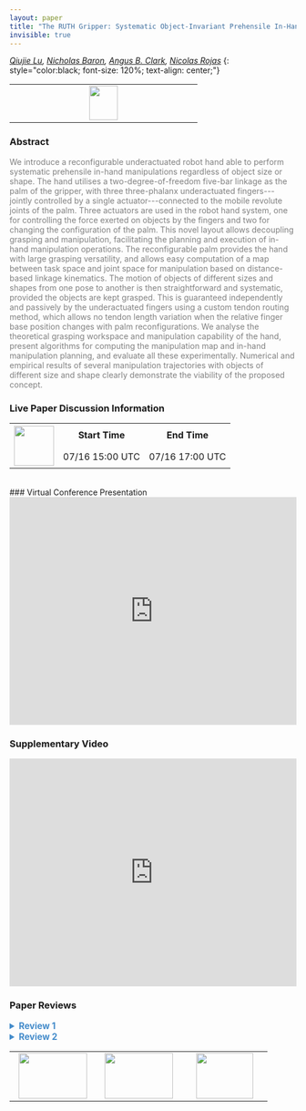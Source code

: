 ```yaml
---
layout: paper
title: "The RUTH Gripper: Systematic Object-Invariant Prehensile In-Hand Manipulation via Reconfigurable Underactuation"
invisible: true
---
```

*[Qiujie Lu](https://luqjie.wixsite.com/home),   [Nicholas Baron](https://www.imperial.ac.uk/reds-lab/people/),   [Angus B. Clark](http://www.angus-clark.co.uk/),   [Nicolas Rojas](http://www.imperial.ac.uk/people/n.rojas)*
{: style="color:black; font-size: 120%; text-align: center;"}

<table width="20%"> <tr>
<td style="width: 20%; text-align: center;"><a href="http://www.roboticsproceedings.org/rss16/p093.pdf"><img src="{{ site.baseurl }}/images/paper_link.png"
width = "50"  height = "60"/> </a> </td>

</tr></table>

### Abstract
<html><p style="color:gray; font-size: 100%; text-align: justified;">
We introduce a reconfigurable underactuated robot hand able to perform systematic prehensile in-hand manipulations regardless of object size or shape. The hand utilises a two-degree-of-freedom five-bar linkage as the palm of the gripper, with three three-phalanx underactuated fingers---jointly controlled by a single actuator---connected to the mobile revolute joints of the palm. Three actuators are used in the robot hand system, one for controlling the force exerted on objects by the fingers and two for changing the configuration of the palm. This novel layout allows decoupling grasping and manipulation, facilitating the planning and execution of in-hand manipulation operations. The reconfigurable palm provides the hand with large grasping versatility, and allows easy computation of a map between task space and joint space for manipulation based on distance-based linkage kinematics. The motion of objects of different sizes and shapes from one pose to another is then straightforward and systematic, provided the objects are kept grasped. This is guaranteed independently and passively by the underactuated fingers using a custom tendon routing method, which allows no tendon length variation when the relative finger base position changes with palm reconfigurations. We analyse the theoretical grasping workspace and manipulation capability of the hand, present algorithms for computing the manipulation map and in-hand manipulation planning, and evaluate all these experimentally. Numerical and empirical results of several manipulation trajectories with objects of different size and shape clearly demonstrate the viability of the proposed concept.
</p></html>

### Live Paper Discussion Information
<html>
<table width="50%">
<tr> <th rowspan="2"><a href="https://pheedloop.com/rss2020/virtual/#session_JccgQc"><img src="{{ site.baseurl }}/images/pheedloop_link.png" width = "70"  height = "70"/> </a> </th> <th> Start Time </th> <th> End Time </th> </tr>
<tr> <td> 07/16 15:00 UTC </td><td> 07/16 17:00 UTC </td></tr>
</table> <br> </html>
### Virtual Conference Presentation
<iframe width="100%" height="400" src="https://www.youtube.com/embed/ahCuRTtBgXk" frameborder="0" allow="accelerometer; autoplay; encrypted-media; gyroscope; picture-in-picture" allowfullscreen></iframe>

### Supplementary Video
<iframe width="100%" height="400" src="https://www.youtube.com/embed/87yT-pyJQNY " frameborder="0" allow="accelerometer; autoplay; encrypted-media; gyroscope; picture-in-picture" allowfullscreen></iframe>

### Paper Reviews
<details><summary style="font-size:110%; color:#438BCA; cursor: pointer;"><b> Review 1</b></summary>
<p style="color:gray; font-size: 100%; text-align: justified; white-space: pre-line">
The paper makes multiple relevant contributions. The overall concept is promising. The idea of decoupling the five-bar DOFs from the flexion DOFs by routing the flexor tendons through the linkage is great. The manipulation planning algorithm, based on lookups through pre-computed configuration tables, is also very well suited for the mechanism, and achieves good performance. (I suspect a kd-tree for nearest neighbors in a small 3D data set is overkill on most modern computers, but conceptually a good idea.) This level of in-hand manipulation, with robustness to object shape, is very rarely seen in the literature.

The paper is generally clear and well-written, in both the description of the mechanism and its algorithmic components. The only aspect that I found a bit harder to understand was the spring mechanism that keeps all three fingers oriented such that they all flex towards a common point located between them. The authors use the term “finger direction” - perhaps use “finger orientation” or “finger flexion direction” instead? I did eventually figure it out, with the help of the video.

While the paper is certainly interesting and opens up some very relevant avenues for research, I feel that it only scratches the surface of the complex behavior of these manipulation tasks. Assume that a grasp has been established, and the hand is reconfigured by the base motors. The bases of the fingers are fully constrained to move in a prescribed path, while the tips are partly constrained by the object itself. If these constraints are not mutually compatible (and there is no reason to expect them to be), the hand must adapt, either through finger reconfiguration in the null space of the flexor tendon, or through contact rolling or slipping. The spring mechanism also exerts moments on the fingers, further complicating the force equilibrium of the whole system.

These are all very complex behaviors. I suspect that it is possible that during such a process the grasp could be lost. When does that happen? How can we guard against such behavior? I also suspect that such reconfigurations are the main reason for the experimental discrepancies between desired and achieved final object pose. Finally, some of the experiments in the video show out-of-plane object rotation, which I assume is not desired or accounted for, and likely stemming from the same source.

As presented here, the hand is also primarily usable for planar (2D) manipulation. The fingers are indeed capable of producing enveloping (power) 3D grasps. However, if any of the fingers makes contact on multiple links, it is not clear if manipulation is still possible. It is likely that any finger with multiple contacts is over-constrained if its base moves (due to movement of the five-bar linkage). I suspect that is why all manipulation examples are essentially planar, with fingertip grasps only. Even for planar grasping, the hand has 2 manipulation DOFs to control 3 object DOFs, thus can only manipulate along a 2D manifold. It is not clear if and how such a method would apply to 3D grasping, creating a 6 DOF object movement space. The method is still highly compelling even given these considerations, and I am not asking the authors to solve all of 6DOF manipulation in a single paper - the work shown here represents important steps in that direction. However, I feel like these aspects should be explicitly mentioned and discussed here.

In conclusion, I believe this is a very relevant paper, with strong ideas and good performance in practice on tasks rarely seen. It opens up some very interesting future work directions and questions, so the reader can be left hoping for a more in-depth analysis. Such an analysis could either be included here (taking the paper to a next level) or be carried out in future work.

</p> </details>

<details><summary style="font-size:110%; color:#438BCA; cursor: pointer;"><b> Review 2</b></summary>
<p style="color:gray; font-size: 100%; text-align: justified; white-space: pre-line">
Originality
The paper is original, it presents a design that is novel and brings something new to the literature. However, I did find a major drawback that is only addressed at the very end as a small drawback, while I think it's actually a concept thing. The idea of the gripper is explained as the gripper grasps an object, and then this can be moved thanks to the base 5-bar linkage. At the same time, authors say the gripper can reconfigure into different grasp types. This is true, but what is happening is that the gripper reconfigures into different grasps types while it is grasping. Meaning the fingertips change orientation and move along the object surface while the in-hand manipulation is happening. In practice, it is a small motion probably due to high frictions, but it probably means a lot of force is needed to move the 5-bar linkage, and it may be even impossible to do so if the gripper is performing a power grasp with several contacts in each finger. This fact is minimized in the paper, as the only examples of in-hand manipulation that are shown are with objects held in the fingertips. But I was a bit disappointed, as it would have more value to be able to move an object that is actually strongly grasped, which is not doable in other gripper designs where the in-hand manipulation has to necessarily happen with precision grasps. 

In addition, the gripper is not compared to any other hand. I know it is difficult to compare a hand that is so particular. But there are other designs that also perform in-hand manipulation with little actuation. The claim of the paper is that they can do it with only 3 actuators and simple planning and control, but maybe it would be interesting to compare volumes of manipulation workspace for different gripper designs with low actuation and simple control, and in-hand manipulation capabilities. There are so many hands that with original and simplified designs achieve variate and large in-hand manipulations, for instance
Ma, Raymond R., and Aaron M. Dollar. "An underactuated hand for efficient finger-gaiting-based dexterous manipulation." 2014 IEEE International Conference on Robotics and Biomimetics (ROBIO 2014). IEEE, 2014.
or
Amend, John, and Hod Lipson. "The JamHand: Dexterous manipulation with minimal actuation." Soft robotics 4.1 (2017): 70-80.

These hands above are just a few, and one could argue that they achieved larger amounts of in-hand manipulation with similar or less actuation. I believe that this hand has a value, but I also missed this kind of discussion in the paper, to understand what this hand brings to the landscape and why we should care about considering yet a new design to the large amounts of existing ones.

Another thing that could be easily compared to other designs is the error in positioning during in-hand manipulation planning and execution, at least compared to the reported ones in the papers such as
Hang, Kaiyu, et al. "Hand–object configuration estimation using particle filters for dexterous in-hand manipulation." The International Journal of Robotics Research (2019).

At least, to have an idea if the reported errors in position is something normal for in-hand manipulation.

Quality and clarity
In my opinion, the quality of the paper is good, but it could be improved making the text and figures a bit more clear in the following aspects:
 1- There is not a clear diagram of the 5-bar linkage and the nomenclature used, the name of the joints, the location of the points P, which one is the link 1...to 5, etc... You can figure it out but you need to make your own drawing. It may be fixed adding labels to Fig.2, but remember to also add the points P1...P5 referred in Sec. III - C. Also, this figure needs to be cited at the very beginning of Section II.A.

 2- There is a lot of confusion between what they call "grasping workspace", "manipulation workspace" and "manipulation map", which are basically the same thing. It seems like authors wanted to use different names so that it seemed they were doing more computations, but this just increases readability. There one single workspace in this design, which is composed of a continuous XY slide, and for each point, it corresponds to a different orientation of the object, (X,Y,Phi). So, the grasping workspace is the XY slide, and the manipulation workspace is the whole thing, and the manipulation map the correspondence (X,Y -> phi). This should be simplified for clarity.

 Significance
 The paper adds to the idea that underactuated and simple grasping can still achieve in-hand manipulation capabilities. It is a new design that could lead to variations, using n-bars mechanisms. I think it is a good idea, but it could have more significance if the design is shared in an open-hardware fashion (sharing building instructions and models) and if some of the comparisons I mentioned before are reported.
</p> </details>

<table width="100%"><tr><td style="width: 30%; text-align: center;"><a href="{{ site.baseurl }}/program/papers/92"> <img src="{{ site.baseurl }}/images/previous_icon.png" width = "120"  height = "80"/> </a> </td>

<td style="width: 30%; text-align: center;"><a href="{{ site.baseurl }}/program/papers"> <img src="{{ site.baseurl }}/images/overview_icon.png" width = "120"  height = "80"/> </a> </td> 

<td style="width: 30%; text-align: center;"><a href="{{ site.baseurl }}/program/papers/94"> <img src="{{ site.baseurl }}/images/next_icon.png" width = "100"  height = "80"/> </a> </td> 

</tr></table>

